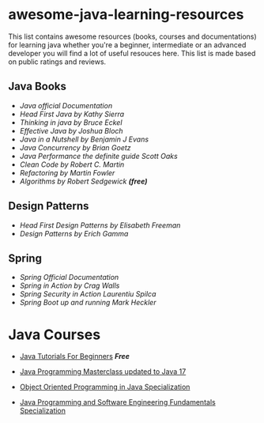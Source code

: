 # awesome-java-learning-resources

This list contains awesome resources (books, courses and documentations) for learning java whether you're a beginner, intermediate or an advanced developer you will find a lot of useful resouces here. This list is made based on public ratings and reviews.

## Java Books

- _Java official Documentation_
- _Head First Java by Kathy Sierra_
- _Thinking in java by Bruce Eckel_
- _Effective Java by Joshua Bloch_
- _Java in a Nutshell by Benjamin J Evans_
- _Java Concurrency by Brian Goetz_
- _Java Performance the definite guide Scott Oaks_
- _Clean Code by Robert C. Martin_
- _Refactoring by Martin Fowler_
- _Algorithms by Robert Sedgewick ***(free)***_

## Design Patterns

- _Head First Design Patterns by Elisabeth Freeman_
- _Design Patterns by Erich Gamma_

## Spring

- _Spring Official Documentation_
- _Spring in Action by Crag Walls_
- _Spring Security in Action Laurentiu Spilca_
- _Spring Boot up and running Mark Heckler_

# Java Courses

- [Java Tutorials For Beginners](https://www.udemy.com/course/java-tutorial/) **_Free_**

- [Java Programming Masterclass updated to Java 17](https://www.udemy.com/course/java-the-complete-java-developer-course/)

- [Object Oriented Programming in Java Specialization](https://www.coursera.org/specializations/object-oriented-programming)

- [Java Programming and Software Engineering Fundamentals Specialization](https://www.coursera.org/specializations/java-programming#courses)
